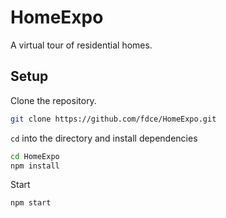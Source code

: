 
# HomeExpo
A virtual tour of residential homes.

## Setup
Clone the repository.

```bash
git clone https://github.com/fdce/HomeExpo.git

```
`cd` into the directory and install dependencies

```bash
cd HomeExpo
npm install
```
Start
```
npm start
```


